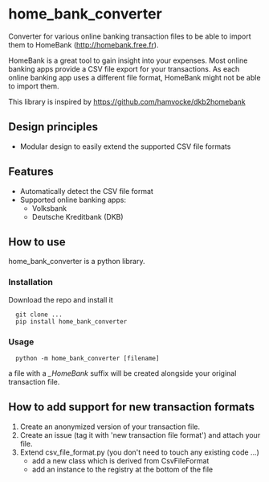# home_bank_converter

Converter for various online banking transaction files to be able to import them to HomeBank (http://homebank.free.fr). 

HomeBank is a great tool to gain insight into your expenses. Most online banking apps provide a CSV file export for your transactions. As each online banking app uses a different file format, HomeBank might not be able to import them.

This library is inspired by https://github.com/hamvocke/dkb2homebank 

## Design principles

 - Modular design to easily extend the supported CSV file formats

## Features

 - Automatically detect the CSV file format
 - Supported online banking apps:
   - Volksbank
   - Deutsche Kreditbank (DKB)
   
## How to use

home_bank_converter is a python library. 

### Installation

Download the repo and install it

      git clone ...
      pip install home_bank_converter

### Usage

      python -m home_bank_converter [filename] 
 
 a file with a *_HomeBank* suffix will be created alongside your original transaction file.
 
 ## How to add support for new transaction formats
 
 1) Create an anonymized version of your transaction file. 
 2) Create an issue (tag it with 'new transaction file format') and attach your file.
 3) Extend csv_file_format.py (you don't need to touch any existing code ...)
     - add a new class which is derived from CsvFileFormat
     - add an instance to the registry at the bottom of the file
